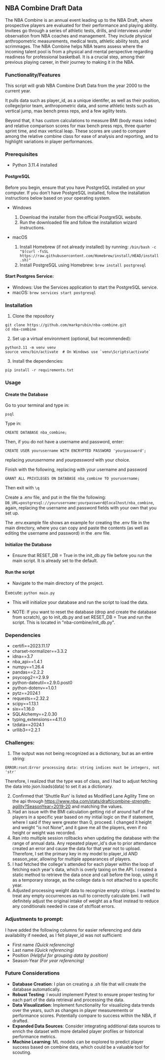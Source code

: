 ## NBA Combine Draft Data

The NBA Combine is an annual event leading up to the NBA Draft, where prospective players are evaluated for their performance and playing ability. Invitees go through a series of athletic tests, drills, and interviews under observation from NBA coaches and management. They include physical anthropometric measurements, medical tests, athletic ability tests, and scrimmages. The NBA Combine helps NBA teams assess where the incoming talent pool is from a physical and mental perspective regarding readiness for professional basketball. It is a crucial step, among their previous playing career, in their journey to making it in the NBA.

### Functionality/Features

This script will grab NBA Combine Draft Data from the year 2000 to the current year.

It pulls data such as player_id, as a unique identifer, as well as their position, college/prior team, anthropometric data, and some athletic tests such as vertical jump, max bench press reps, and a few agility tests.

Beyond that, it has custom calculations to measure BMI (body mass index) and relative comparison scores for max bench press reps, three quarter sprint time, and max vertical leap. These scores are used to compare among the relative combine class for ease of analysis and reporting, and to highlight variations in player performances.

### Prerequisites
- Python 3.11.4 installed 

#### PostgreSQL
Before you begin, ensure that you have PostgreSQL installed on your computer. If you don't have PostgreSQL installed, follow the installation instructions below based on your operating system.
- Windows

	1.	Download the installer from the official PostgreSQL website.
	2.	Run the downloaded file and follow the installation wizard instructions.
- macOS
	1.	Install Homebrew (if not already installed) by running:
`/bin/bash -c "$(curl -fsSL https://raw.githubusercontent.com/Homebrew/install/HEAD/install.sh)"`
  2.	Install PostgreSQL using Homebrew: `brew install postgresql`

#### Start Postgres Service:
- Windows: Use the Services application to start the PostgreSQL service.
- macOS: `brew services start postgresql`


### Installation
1. Clone the repository

```commandline
git clone https://github.com/markprubin/nba-combine.git
cd nba-combine
```
2. Set up a virtual environment (optional, but recommended):
```commandline
python3.11 -m venv venv
source venv/bin/activate  # On Windows use `venv\Scripts\activate`

```
3. Install the dependencies:
```commandline
pip install -r requirements.txt

```

### Usage

#### Create the Database
Go to your terminal and type in:
```commandline 
psql
```
Type in:
```commandline 
CREATE DATABASE nba_combine;
```
Then, if you do not have a username and password, enter:
```commandline
CREATE USER yourusername WITH ENCRYPTED PASSWORD 'yourpassword';
```
replacing *yourusername* and *yourpassword* with your choice.

Finish with the following, replacing with your username and password
```commandline
GRANT ALL PRIVILEGES ON DATABASE nba_combine TO yourusername;
```

Then exit with `\q`

Create a .env file, and put in the file the following: `DB_URL=postgresql://yourusername:yourpassword@localhost/nba_combine`, again, replacing the username and password fields with your own that you set up.

The .env.example file shows an example for creating the .env file in the main directory, where you can copy and paste the contents (as well as editing the username and password) in the .env file.
#### Initialize the Database
- Ensure that RESET_DB = True in the init_db.py file before you run the main script. It is already set to the default.

#### Run the script

- Navigate to the main directory of the project.

Execute:
`python main.py`

- This will initialize your database and run the script to load the data.

- NOTE: If you want to reset the database (drop and create the database from scratch), go to init_db.py and set RESET_DB = True and run the script. This is located in "nba-combine/init_db.py".

### Dependencies

- certifi==2023.11.17
- charset-normalizer==3.3.2
- idna==3.7
- nba_api==1.4.1
- numpy==1.26.4
- pandas==2.2.2
- psycopg2==2.9.9
- python-dateutil==2.9.0.post0
- python-dotenv==1.0.1
- pytz==2024.1
- requests==2.32.2
- scipy==1.13.1
- six==1.16.0
- SQLAlchemy==2.0.30
- typing_extensions==4.11.0
- tzdata==2024.1
- urllib3==2.2.1


### Challenges:

1. The output was not being recognized as a dictionary, but as an entire string:

`ERROR:root:Error processing data: string indices must be integers, not 'str'`

Therefore, I realized that the type was of class<str>, and I had to adjust fetching the data into json.loads(data) to set it as a dictionary.

2. Confirmed that 'Shuttle Run' is listed as Modified Lane Agility Time on the api through https://www.nba.com/stats/draft/combine-strength-agility?SeasonYear=2019-20 and matching the values.
3. Had an issue with the BMI calculation getting rid of around half of the players in a specific year based on my initial logic on the if statement, where I said if they were greater than 0, proceed. I changed it height and weight "is not None", and it gave me all the players, even if no height or weight was recorded.
4. Ran into multiple session rollbacks when updating the database with the range of annual data. Any repeated player_id's due to prior attendance created an error and cause the data for that year not to upload. Therefore, I set the primary key in my model to player_id AND season_year, allowing for multiple appearances of players.
5. I had fetched the college's attended for each player within the loop of fetching each year's data, which is overly taxing on the API. I created a static method to retrieve the data once and call before the loop, using it as a temporary storage, as the college data is not attached to a specific year.
6. Adjusted processing weight data to recognize empty strings. I wanted to treat any empty occurrences as null to correctly calculate bmi. I will definitely adjust the original intake of weight as a float instead to reduce any conditionals needed in case of str/float errors.
### Adjustments to prompt:

I have added the following columns for easier referencing and data availability if needed, as I felt player_id was not sufficient:
- First name *(Quick referencing)*
- Last name *(Quick referencing)*
- Position *(Helpful for grouping data by position)*
- Season-Year *(For year referencing)*



### Future Considerations
- **Database Creation**: I plan on creating a .sh file that will create the database automatically.
- **Robust Testing**: I would implement Pytest to ensure proper testing for each part of the data retrieval and processing the data.
- **Data Visualization**: Implement functionality for visualizing data trends over the years, such as changes in player measurements or performance scores. Potentially compare to success within the NBA, if drafted.
- **Expanded Data Sources**: Consider integrating additional data sources to enrich the dataset with more detailed player profiles or historical performance metrics.
- **Machine Learning**: ML models can be explored to predict player success based on combine data, which could be a valuable tool for scouting.